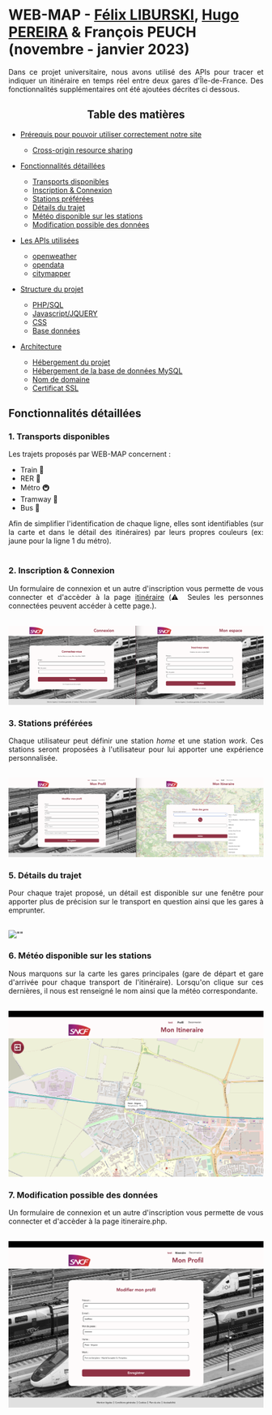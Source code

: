 # WEB-MAP - [Félix LIBURSKI](https://github.com/felixlbr), [Hugo PEREIRA](https://github.com/tigrou23) & François PEUCH (novembre - janvier 2023)
<div align="justify">
	Dans ce projet universitaire, nous avons utilisé des APIs pour tracer et indiquer un itinéraire en temps réel entre deux gares d'Île-de-France. Des fonctionnalités supplémentaires ont été ajoutées décrites ci dessous.</div>

## <center>Table des matières</center>
* [Prérequis pour pouvoir utiliser correctement notre site](#chapter1)
	* [Cross-origin resource sharing](#section1_1)

* [Fonctionnalités détaillées](#chapter2)
 	* [Transports disponibles](#section2_1)
 	* [Inscription & Connexion](#section2_2)
	* [Stations préférées](#section2_3)
	* [Détails du trajet](#section2_5)
	* [Météo disponible sur les stations](#section2_6)
	* [Modification possible des données](#section2_7)

* [Les APIs utilisées](#chapter3)
 	* [openweather](#section3_1)
	* [opendata](#section3_2)
	* [citymapper](#section3_3)

* [Structure du projet](#chapter4)
	* [PHP/SQL](#section4_1)
	* [Javascript/JQUERY](#section4_2)
	* [CSS](#section2_3)
	* [Base données](#section4_3)

* [Architecture](#chapter5)
	* [Hébergement du projet](#section5_1)
	* [Hébergement de la base de données MySQL](#section5_2)
	* [Nom de domaine](#section5_3)
	* [Certificat SSL](#section5_4)
	
## Fonctionnalités détaillées <a class="anchor" id="chapter2"></a>

### 1. Transports disponibles <a class="anchor" id="section2_1"></a>
Les trajets proposés par WEB-MAP concernent :
- Train 🚅
- RER 🚈
- Métro 🚇
- Tramway 🚃
- Bus 🚎
<div align="justify">
Afin de simplifier l'identification de chaque ligne, elles sont identifiables (sur la carte et dans le détail des itinéraires) par leurs propres couleurs (ex: jaune pour la ligne 1 du métro).
</div>
<br>

### 2. Inscription & Connexion <a class="anchor" id="section2_2"></a>
<div align="justify">
Un formulaire de connexion et un autre d'inscription vous permette de vous connecter et d'accèder à la page <a href="itineraire.php">itinéraire</a> (⚠️ Seules les personnes connectées peuvent accéder à cette page.).
</div>
<br>

![""](readme/inscription_connexion.png "Inscription et Connexion")

### 3. Stations préférées <a class="anchor" id="section2_3"></a>
<div align="justify">
	Chaque utilisateur peut définir une station <i>home</i> et une station <i>work</i>. Ces stations seront proposées à l'utilisateur pour lui apporter une expérience personnalisée.
</div>
<br>

![""](readme/gares_preferees.png "Gares préférées")

### 5. Détails du trajet <a class="anchor" id="section2_5"></a>
<div align="justify">
Pour chaque trajet proposé, un détail est disponible sur une fenêtre pour apporter plus de précision sur le transport en question ainsi que les gares à emprunter.
</div>
<br>

![""](readme/itineraire.png "Détails itinéraire")

### 6. Météo disponible sur les stations <a class="anchor" id="section2_6"></a>
<div align="justify">
Nous marquons sur la carte les gares principales (gare de départ et gare d'arrivée pour chaque transport de l'itinéraire). Lorsqu'on clique sur ces dernières, il nous est renseigné le nom ainsi que la météo correspondante.
</div>
<br>

![""](readme/meteo.png "Météo de la gare")

### 7. Modification possible des données <a class="anchor" id="section2_7"></a>
<div align="justify">
Un formulaire de connexion et un autre d'inscription vous permette de vous connecter et d'accèder à la page itineraire.php.
</div>
<br>

![""](readme/modification.png "Modification des données")